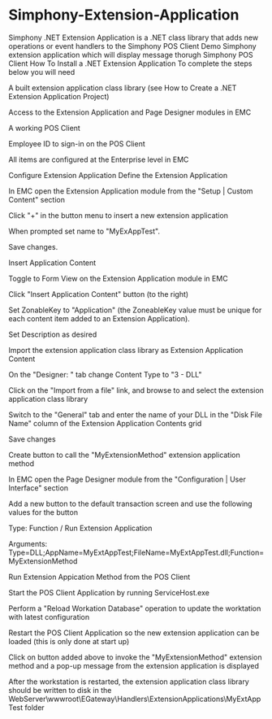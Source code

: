 # Simphony-Extension-Application
Simphony .NET Extension Application is a .NET class library that adds new operations or event handlers to the Simphony POS Client
Demo Simphony extension application which will display message thorugh Simphony POS Client
How To Install a .NET Extension Application
To complete the steps below you will need

A built extension application class library (see How to Create a .NET Extension Application Project)

Access to the Extension Application and Page Designer modules in EMC

A working POS Client

Employee ID to sign-in on the POS Client

All items are configured at the Enterprise level in EMC

Configure Extension Application
Define the Extension Application

In EMC open the Extension Application module from the "Setup | Custom Content" section

Click "+" in the button menu to insert a new extension application

When prompted set name to "MyExAppTest".

Save changes.

Insert Application Content

Toggle to Form View on the Extension Application module in EMC

Click "Insert Application Content" button (to the right)

Set ZonableKey to "Application" (the ZoneableKey value must be unique for each content item added to an Extension Application).

Set Description as desired

Import the extension application class library as Extension Application Content

On the "Designer: " tab change Content Type to "3 - DLL"

Click on the "Import from a file" link, and browse to and select the extension application class library

Switch to the "General" tab and enter the name of your DLL in the "Disk File Name" column of the Extension Application Contents grid

Save changes

Create button to call the "MyExtensionMethod" extension application method

In EMC open the Page Designer module from the "Configuration | User Interface" section

Add a new button to the default transaction screen and use the following values for the button

Type: Function / Run Extension Application

Arguments: Type=DLL;AppName=MyExtAppTest;FileName=MyExtAppTest.dll;Function=MyExtensionMethod

Run Extension Appication Method from the POS Client

Start the POS Client Application by running ServiceHost.exe

Perform a "Reload Workation Database" operation to update the worktation with latest configuration

Restart the POS Client Application so the new extension application can be loaded (this is only done at start up)

Click on button added above to invoke the "MyExtensionMethod" extension method and a pop-up message from the extension application is displayed

After the workstation is restarted, the extension application class library should be written to disk in the WebServer\wwwroot\EGateway\Handlers\ExtensionApplications\MyExtAppTest folder

